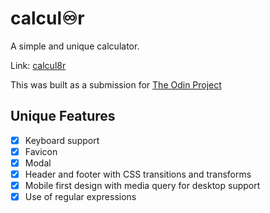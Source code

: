 # calcul♾️r

A simple and unique calculator.

Link: [calcul8r](https://fariyinn.github.io/calculator/)

This was built as a submission for [The Odin Project](https://www.theodinproject.com)

## Unique Features
 - [x] Keyboard support
 - [x] Favicon
 - [x] Modal
 - [x] Header and footer with CSS transitions and transforms
 - [x] Mobile first design with media query for desktop support
 - [x] Use of regular expressions

